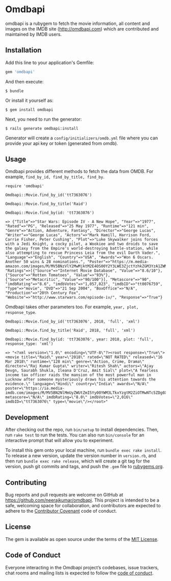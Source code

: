 # Omdbapi

omdbapi is a rubygem to fetch the movie information, all content and images on the IMDB site (http://omdbapi.com) which are contributed and maintained by IMDB users.

## Installation

Add this line to your application's Gemfile:

```ruby
gem 'omdbapi'
```

And then execute:

    $ bundle

Or install it yourself as:

    $ gem install omdbapi
    
Next, you need to run the generator:

    $ rails generate omdbapi:install
    
Generator will create a ```config/initializers/omdb.yml``` file where you can provide your api key or token (generated from omdb).     

## Usage

Omdbapi provides different methods to fetch the data from OMDB. For example, ```find_by_id, find_by_title, find_by```.

    require 'omdbapi'
    
    Omdbapi::Movie.find_by_id('tt7363076')
    
    Omdbapi::Movie.find_by_title('Raid')
    
    Omdbapi::Movie.find_by(id: 'tt7363076')
    
    => {"Title"=>"Star Wars: Episode IV - A New Hope", "Year"=>"1977", "Rated"=>"PG", "Released"=>"25 May 1977", "Runtime"=>"121 min", "Genre"=>"Action, Adventure, Fantasy", "Director"=>"George Lucas", "Writer"=>"George Lucas", "Actors"=>"Mark Hamill, Harrison Ford, Carrie Fisher, Peter Cushing", "Plot"=>"Luke Skywalker joins forces with a Jedi Knight, a cocky pilot, a Wookiee and two droids to save the galaxy from the Empire's world-destroying battle-station, while also attempting to rescue Princess Leia from the evil Darth Vader.", "Language"=>"English", "Country"=>"USA", "Awards"=>"Won 6 Oscars. Another 50 wins & 28 nominations.", "Poster"=>"https://m.media-amazon.com/images/M/MV5BNzVlY2MwMjktM2E4OS00Y2Y3LWE3ZjctYzhkZGM3YzA1ZWM2XkEyXkFqcGdeQXVyNzkwMjQ5NzM@._V1_SX300.jpg", "Ratings"=>[{"Source"=>"Internet Movie Database", "Value"=>"8.6/10"}, {"Source"=>"Rotten Tomatoes", "Value"=>"93%"}, {"Source"=>"Metacritic", "Value"=>"90/100"}], "Metascore"=>"90", "imdbRating"=>"8.6", "imdbVotes"=>"1,057,823", "imdbID"=>"tt0076759", "Type"=>"movie", "DVD"=>"21 Sep 2004", "BoxOffice"=>"N/A", "Production"=>"20th Century Fox", "Website"=>"http://www.starwars.com/episode-iv/", "Response"=>"True"}
    
Omdbapi takes other parameters too. For example, ```year, plot, response_type```.
    
    Omdbapi::Movie.find_by_id('tt7363076', 2018, 'full', 'xml')
    
    Omdbapi::Movie.find_by_title('Raid', 2018, 'full', 'xml')

    Omdbapi::Movie.find_by(id: 'tt7363076', year: 2018, plot: 'full', response_type: 'xml')
    
    => "<?xml version=\"1.0\" encoding=\"UTF-8\"?><root response=\"True\"><movie title=\"Raid\" year=\"2018\" rated=\"NOT RATED\" released=\"16 Mar 2018\" runtime=\"128 min\" genre=\"Action, Crime, Drama\" director=\"Raj Kumar Gupta\" writer=\"Ritesh Shah\" actors=\"Ajay Devgn, Saurabh Shukla, Ileana D'Cruz, Amit Sial\" plot=\"A fearless income tax officer raids the mansion of the most powerful man in Lucknow after someone mysteriously draws his attention towards the evidence.\" language=\"Hindi\" country=\"India\" awards=\"N/A\" poster=\"https://ia.media-imdb.com/images/M/MV5BN2NlMmUyZWUtZmI5Yy00YWM3LTkxYzgtM2ZiOTMwNTc5ZDg0XkEyXkFqcGdeQXVyNjcyNjMzMjQ@._V1_SX300.jpg\" metascore=\"N/A\" imdbRating=\"8.0\" imdbVotes=\"2,016\" imdbID=\"tt7363076\" type=\"movie\"/></root>"


## Development

After checking out the repo, run `bin/setup` to install dependencies. Then, run `rake test` to run the tests. You can also run `bin/console` for an interactive prompt that will allow you to experiment.

To install this gem onto your local machine, run `bundle exec rake install`. To release a new version, update the version number in `version.rb`, and then run `bundle exec rake release`, which will create a git tag for the version, push git commits and tags, and push the `.gem` file to [rubygems.org](https://rubygems.org).

## Contributing

Bug reports and pull requests are welcome on GitHub at https://github.com/neerajkumar/omdbapi. This project is intended to be a safe, welcoming space for collaboration, and contributors are expected to adhere to the [Contributor Covenant](http://contributor-covenant.org) code of conduct.

## License

The gem is available as open source under the terms of the [MIT License](https://opensource.org/licenses/MIT).

## Code of Conduct

Everyone interacting in the Omdbapi project’s codebases, issue trackers, chat rooms and mailing lists is expected to follow the [code of conduct](https://github.com/neerajkumar/omdbapi/blob/master/CODE_OF_CONDUCT.md).

